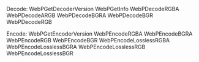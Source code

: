 Decode:
  WebPGetDecoderVersion
  WebPGetInfo
  WebPDecodeRGBA
  WebPDecodeARGB
  WebPDecodeBGRA
  WebPDecodeBGR
  WebPDecodeRGB

Encode:
  WebPGetEncoderVersion
  WebPEncodeRGBA
  WebPEncodeBGRA
  WebPEncodeRGB
  WebPEncodeBGR
  WebPEncodeLosslessRGBA
  WebPEncodeLosslessBGRA
  WebPEncodeLosslessRGB
  WebPEncodeLosslessBGR
